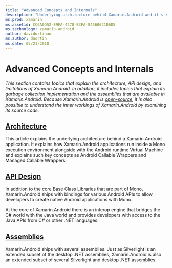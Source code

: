 ```yaml
---
title: "Advanced Concepts and Internals"
description: "Underlying architecture behind Xamarin.Android and it's API design."
ms.prod: xamarin
ms.assetid: CC6A0D52-E9FA-4270-B3FA-84660621D6D5
ms.technology: xamarin-android
author: davidortinau
ms.author: daortin
ms.date: 05/21/2018
---
```


# Advanced Concepts and Internals

_This section contains topics that explain the architecture, API
design, and limitations of Xamarin.Android. In addition, it includes
topics that explain its garbage collection implementation and the
assemblies that are available in Xamarin.Android. Because
Xamarin.Android is
[open-source](https://github.com/xamarin/xamarin-android), it is also
possible to understand the inner workings of Xamarin.Android by
examining its source code._

## [Architecture](~/android/internals/architecture.md)

This article explains the underlying architecture behind a 
Xamarin.Android application. It explains how Xamarin.Android 
applications run inside a Mono execution environment alongside with the 
Android runtime Virtual Machine and explains such key concepts as Android 
Callable Wrappers and Managed Callable Wrappers. 

## [API Design](~/android/internals/api-design.md)

In addition to the core Base Class Libraries that are part of Mono,
Xamarin.Android ships with bindings for various Android APIs to allow
developers to create native Android applications with Mono.

At the core of Xamarin.Android there is an interop engine that bridges the
C# world with the Java world and provides developers with access to the Java
APIs from C# or other .NET languages.

## [Assemblies](~/cross-platform/internals/available-assemblies.md)

Xamarin.Android ships with several assemblies. Just as Silverlight is 
an extended subset of the desktop .NET assemblies, Xamarin.Android is 
also an extended subset of several Silverlight and desktop .NET 
assemblies. 
